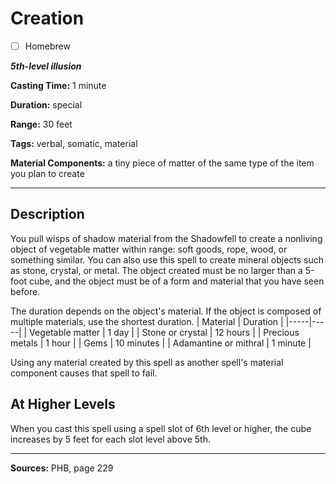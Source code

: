# Creation

- [ ] Homebrew

***5th-level illusion***

**Casting Time:** 1 minute

**Duration:** special

**Range:** 30 feet

**Tags:** verbal, somatic, material

**Material Components:** a tiny piece of matter of the same type of the item you plan to create

---

## Description
You pull wisps of shadow material from the Shadowfell to create a nonliving object of vegetable matter within range: soft goods, rope, wood, or something similar.
You can also use this spell to create mineral objects such as stone, crystal, or metal.
The object created must be no larger than a 5-foot cube, and the object must be of a form and material that you have seen before.

The duration depends on the object's material.
If the object is composed of multiple materials, use the shortest duration.
| Material | Duration |
|-----|-----|
| Vegetable matter | 1 day |
| Stone or crystal | 12 hours |
| Precious metals | 1 hour |
| Gems | 10 minutes |
| Adamantine or mithral | 1 minute |

Using any material created by this spell as another spell's material component causes that spell to fail.

## At Higher Levels
When you cast this spell using a spell slot of 6th level or higher, the cube increases by 5 feet for each slot level above 5th.

---

**Sources:** PHB, page 229
